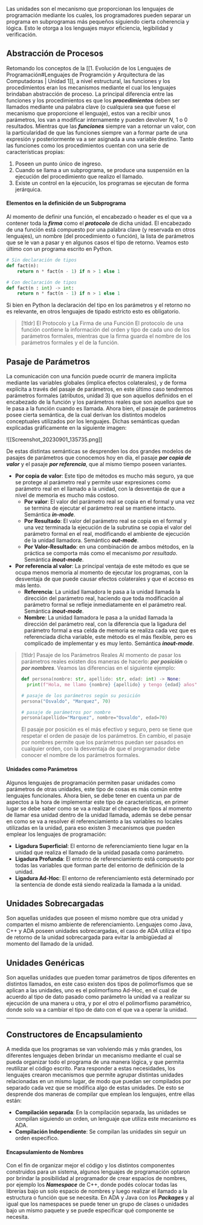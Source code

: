Las unidades son el mecanismo que proporcionan los lenguajes de programación mediante los cuales, los programadores pueden separar un programa en subprogramas más pequeños siguiendo cierta coherencia y lógica. Esto le otorga a los lenguajes mayor eficiencia, legibilidad y verificación.
## Abstracción de Procesos

Retomando los conceptos de la [[1. Evolución de los Lenguajes de Programación#Lenguajes de Programción y Arquitectura de las Computadoras | Unidad 1]], a nivel estructural, las funciones y los procedimientos eran los mecanismos mediante el cual los lenguajes brindaban abstracción de proceso.
La principal diferencia entre las funciones y los procedimientos es que los ***procedimientos*** deben ser llamados mediante una palabra clave (o cualquiera sea que fuese el mecanismo que proporcione el lenguaje), estos van a recibir unos parámetros, los van a modificar internamente y pueden devolver $N$, 1 o 0 resultados.
Mientras que las ***funciones*** siempre van a retornar un valor, con la particularidad de que las funciones siempre van a formar parte de una expresión y posteriormente va a ser asignada a una variable destino.
Tanto las funciones como los procedimientos cuentan con una serie de características propias:

1. Poseen un punto único de ingreso.
2. Cuando se llama a un subprograma, se produce una suspensión en la ejecución del procedimiento que realizo el llamado.
3. Existe un control en la ejecución, los programas se ejecutan de forma jerárquica.
#### Elementos en la definición de un Subprograma

Al momento de definir una función, el encabezado o header es el que va a contener toda la ***firma*** como el ***protocolo*** de dicha unidad. El encabezado de una función está compuesto por una palabra clave (y reservada en otros lenguajes), un nombre (del procedimiento o función), la lista de parámetros que se le van a pasar y en algunos casos el tipo de retorno. Veamos esto último con un programa escrito en Python.

```python
# Sin declaración de tipos
def fact(n):
	return n * fact(n - 1) if n > 1 else 1

# Con declaración de tipos
def fact(n : int) -> int:
	return n * fact(n - 1) if n > 1 else 1
```

Si bien en Python la declaración del tipo en los parámetros y el retorno no es relevante, en otros lenguajes de tipado estricto esto es obligatorio.

>[!tldr] El Protocolo y La Firma de una Función
>El protocolo de una función contiene la información del orden y tipo de cada uno de los parámetros formales, mientras que la firma guarda el nombre de los parámetros formales y el de la función.

## Pasaje de Parámetros

La comunicación con una función puede ocurrir de manera implícita mediante las variables globales (implica efectos colaterales), y de forma explícita a través del pasaje de parámetros, en este último caso tendremos parámetros formales (atributos, unidad 3) que son aquellos definidos en el encabezado de la función y los parámetros reales que son aquellos que se le pasa a la función cuando es llamada.
Ahora bien, el pasaje de parámetros posee cierta semántica, de la cual derivan los distintos modelos conceptuales utilizados por los lenguajes. Dichas semánticas quedan explicadas gráficamente en la siguiente imagen:

![[Screenshot_20230901_135735.png]]

De estas distintas semánticas se desprenden los dos grandes modelos de pasajes de parámetros que conocemos hoy en día, el pasaje ***por copia de valor*** y el pasaje ***por referencia***, que al mismo tiempo poseen variantes.

- **Por copia de valor**: Este tipo de métodos es mucho más seguro, ya que se protege al parámetro real y permite usar expresiones como parámetro real en el llamado a la unidad, con la desventaja de que a nivel de memoria es mucho más costoso.
	- **Por valor**: El valor del parámetro real se copia en el formal y una vez se termina de ejecutar el parámetro real se mantiene intacto. Semántica ***in-mode***.
	- **Por Resultado**: El valor del parámetro real se copia en el formal y una vez terminada la ejecución de la subrutina se copia el valor del parámetro formal en el real, modificando el ambiente de ejecución de la unidad llamadora. Semántico ***out-mode***.
	- **Por Valor-Resultado**: en una combinación de ambos métodos, en la práctica se comporta más como el mecanismo *por resultado*. Semántica ***inout-mode***.
- **Por referencia al valor**: La principal ventaja de este método es que se ocupa menos memoria al momento de ejecutar los programas, con la desventaja de que puede causar efectos colaterales y que el acceso es más lento.
	- **Referencia**: La unidad llamadora le pasa a la unidad llamada la dirección del parámetro real, haciendo que toda modificación al parámetro formal se refleje inmediatamente en el parámetro real. Semántica ***inout-mode***.
	- **Nombre**: La unidad llamadora le pasa a la unidad llamada la dirección del parámetro real, con la diferencia que la ligadura del parámetro formal a esa celda de memoria se realiza cada vez que es referenciada dicha variable, este método es el más flexible, pero es complicado de implementar y es muy lento. Semántica ***inout-mode***.

>[!tldr] Pasaje de los Parámetros Reales
>Al momento de pasar los parámetros reales existen dos maneras de hacerlo: ***por posición*** o ***por nombres***. Veamos las diferencias en el siguiente ejemplo:
>```Python
>def persona(nombre: str, apellido: str, edad: int) -> None:
>	print(f"Hola, me llamo {nombre} {apellido} y tengo {edad} años")
>
># pasaje de los parámetros según su posición
>persona("Osvaldo", "Marquez", 70)
>
># pasaje de parámetros por nombre
>persona(apellido="Marquez", nombre="Osvaldo", edad=70)
>```
>El pasaje por posición es el más efectivo y seguro, pero se tiene que respetar el orden de pasaje de los parámetros. En cambio, el pasaje por nombres permite que los parámetros puedan ser pasados en cualquier orden, con la desventaja de que el programador debe conocer el nombre de los parámetros formales.
#### Unidades como Parámetros

Algunos lenguajes de programación permiten pasar unidades como parámetros de otras unidades, este tipo de cosas es más común entre lenguajes funcionales. Ahora bien, se debe tener en cuenta un par de aspectos a la hora de implementar este tipo de características, en primer lugar se debe saber como se va a realizar el chequeo de tipos al momento de llamar esa unidad dentro de la unidad llamada, además se debe pensar en como se va a resolver él referenciamiento a las variables no locales utilizadas en la unidad, para eso existen 3 mecanismos que pueden emplear los lenguajes de programación:

- **Ligadura Superficial**: El entorno de referenciamiento tiene lugar en la unidad que realiza el llamado de la unidad pasada como parámetro.
- **Ligadura Profunda**: El entorno de referenciamiento está compuesto por todas las variables que forman parte del entorno de definición de la unidad.
- **Ligadura Ad-Hoc**: El entorno de referenciamiento está determinado por la sentencia de donde está siendo realizada la llamada a la unidad.

## Unidades Sobrecargadas

Son aquellas unidades que poseen el mismo nombre que otra unidad y comparten el mismo ambiente de referenciamiento. Lenguajes como Java, C++ y ADA poseen unidades sobrecargadas, el caso de ADA utiliza el tipo de retorno de la unidad sobrecargada para evitar la ambigüedad al momento del llamado de la unidad.

## Unidades Genéricas

Son aquellas unidades que pueden tomar parámetros de tipos diferentes en distintos llamados, en este caso existen dos tipos de polimorfismos que se aplican a las unidades, uno es el polimorfismo Ad-Hoc, en el cual de acuerdo al tipo de dato pasado como parámetro la unidad va a realizar su ejecución de una manera u otra, y por el otro el polimorfismo paramétrico, donde solo va a cambiar el tipo de dato con el que va a operar la unidad.

---

## Constructores de Encapsulamiento

A medida que los programas se van volviendo más y más grandes, los diferentes lenguajes deben brindar un mecanismo mediante el cual se pueda organizar todo el programa de una manera lógica, y que permita reutilizar el código escrito.
Para responder a estas necesidades, los lenguajes crearon mecanismos que permite agrupar distintas unidades relacionadas en un mismo lugar, de modo que puedan ser compilados por separado cada vez que se modifica algo de estas unidades. De esto se desprende dos maneras de compilar que emplean los lenguajes, entre ellas están:

- **Compilación separada**: En la compilación separada, las unidades se compilan siguiendo un orden, un lenguaje que utiliza este mecanismo es ADA.
- **Compilación Independiente**: Se compilan las unidades sin seguir un orden especifico.

#### Encapsulamiento de Nombres

Con el fin de organizar mejor el código y los distintos componentes construidos para un sistema, algunos lenguajes de programación optaron por brindar la posibilidad al programador de crear espacios de nombres, por ejemplo los ***Namespace*** de C++, donde podés colocar todas las librerías bajo un solo espacio de nombres y luego realizar el llamado a la estructura o función que se necesita. En ADA y Java con los ***Packages*** y al igual que los namespaces se puede tener un grupo de clases o unidades bajo un mismo paquete y se puede especificar qué componente se necesita.
